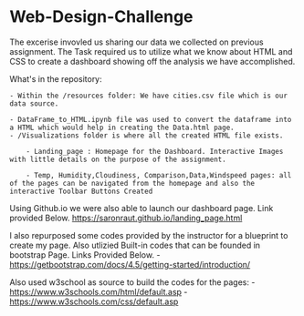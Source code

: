 # Web-Design-Challenge

The excerise invovled us sharing our data we collected on previous assignment. The Task required us to utilize what we know about HTML and CSS to create a dashboard showing off the analysis we have accomplished. 

What's in the repository:

    - Within the /resources folder: We have cities.csv file which is our data source.

    - DataFrame_to_HTML.ipynb file was used to convert the dataframe into a HTML which would help in creating the Data.html page. 
    - /Visualizations folder is where all the created HTML file exists.

        - Landing_page : Homepage for the Dashboard. Interactive Images with little details on the purpose of the assignment.
        
        - Temp, Humidity,Cloudiness, Comparison,Data,Windspeed pages: all of the pages can be navigated from the homepage and also the interactive Toolbar Buttons Created



Using Github.io we were also able to launch our dashboard page. Link provided Below. 
https://saronraut.github.io/landing_page.html


I also repurposed some codes provided by the instructor for a blueprint to create my page. 
Also utlizied Built-in codes that can be founded in bootstrap Page. Links Provided Below.
    - https://getbootstrap.com/docs/4.5/getting-started/introduction/

Also used w3school as source to build the codes for the pages:
    - https://www.w3schools.com/html/default.asp
    - https://www.w3schools.com/css/default.asp

